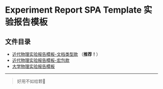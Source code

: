 # Experiment Report SPA Template 实验报告模板

## 文件目录

- [近代物理实验报告模板-文档类型款](./loeng's_cls_edition) （**推荐！**）
- [近代物理实验报告模板-宏包款](./loeng's_taste)
- [大学物理实验报告模板](./basic_physics_lab)

---

>好用不如给颗🌟